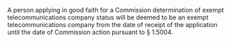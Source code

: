 A person applying in good faith for a Commission determination of exempt telecommunications company status will be deemed to be an exempt telecommunications company from the date of receipt of the application until the date of Commission action pursuant to § 1.5004.

